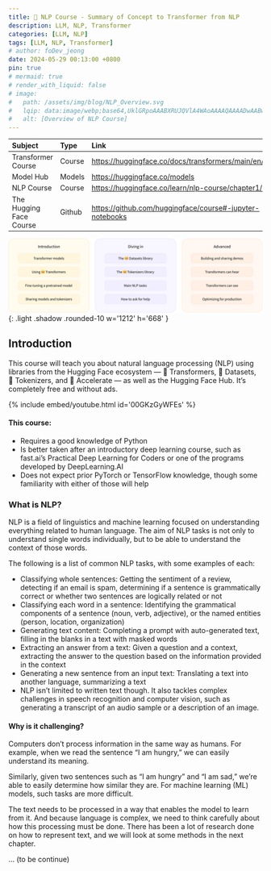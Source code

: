 ```yaml
---
title: 🤗 NLP Course - Summary of Concept to Transformer from NLP
description: LLM, NLP, Transformer
categories: [LLM, NLP]
tags: [LLM, NLP, Transformer]
# author: foDev_jeong
date: 2024-05-29 00:13:00 +0800
pin: true
# mermaid: true
# render_with_liquid: false
# image:
#   path: /assets/img/blog/NLP_Overview.svg
#   lqip: data:image/webp;base64,UklGRpoAAABXRUJQVlA4WAoAAAAQAAAADwAABwAAQUxQSDIAAAARL0AmbZurmr57yyIiqE8oiG0bejIYEQTgqiDA9vqnsUSI6H+oAERp2HZ65qP/VIAWAFZQOCBCAAAA8AEAnQEqEAAIAAVAfCWkAALp8sF8rgRgAP7o9FDvMCkMde9PK7euH5M1m6VWoDXf2FkP3BqV0ZYbO6NA/VFIAAAA
#   alt: [Overview of NLP Course]
---
```


| Subject | Type | Link|
| :--- | :--- | :--- |
| Transformer Course  | Course | <https://huggingface.co/docs/transformers/main/en/index> |
| Model Hub | Models | <https://huggingface.co/models> |
| NLP Course  | Course | <https://huggingface.co/learn/nlp-course/chapter1/1> |
| The Hugging Face Course | Github | <https://github.com/huggingface/course#-jupyter-notebooks> |


![ LLM Research Trends ](/assets/img/blog/NLP_Overview.svg){: .light  .shadow .rounded-10 w='1212' h='668' }


## Introduction 

This course will teach you about natural language processing (NLP) using libraries from the Hugging Face ecosystem — 🤗 Transformers, 🤗 Datasets, 🤗 Tokenizers, and 🤗 Accelerate — as well as the Hugging Face Hub. It’s completely free and without ads.

{% include embed/youtube.html id='00GKzGyWFEs' %}

#### This course:

- Requires a good knowledge of Python
- Is better taken after an introductory deep learning course, such as fast.ai’s Practical Deep Learning for Coders or one of the programs developed by DeepLearning.AI
- Does not expect prior PyTorch or TensorFlow knowledge, though some familiarity with either of those will help

### What is NLP?

NLP is a field of linguistics and machine learning focused on understanding everything related to human language. The aim of NLP tasks is not only to understand single words individually, but to be able to understand the context of those words.

The following is a list of common NLP tasks, with some examples of each:

- Classifying whole sentences: Getting the sentiment of a review, detecting if an email is spam, determining if a sentence is grammatically correct or whether two sentences are logically related or not
- Classifying each word in a sentence: Identifying the grammatical components of a sentence (noun, verb, adjective), or the named entities (person, location, organization)
- Generating text content: Completing a prompt with auto-generated text, filling in the blanks in a text with masked words
- Extracting an answer from a text: Given a question and a context, extracting the answer to the question based on the information provided in the context
- Generating a new sentence from an input text: Translating a text into another language, summarizing a text
- NLP isn’t limited to written text though. It also tackles complex challenges in speech recognition and computer vision, such as generating a transcript of an audio sample or a description of an image.

#### Why is it challenging?

Computers don’t process information in the same way as humans. For example, when we read the sentence “I am hungry,” we can easily understand its meaning. 

Similarly, given two sentences such as “I am hungry” and “I am sad,” we’re able to easily determine how similar they are. For machine learning (ML) models, such tasks are more difficult. 

The text needs to be processed in a way that enables the model to learn from it. And because language is complex, we need to think carefully about how this processing must be done. There has been a lot of research done on how to represent text, and we will look at some methods in the next chapter.


... (to be continue)

<!-- <details markdown="1">
<summary style= "font-size:24px; line-height:24px; font-weight:bold; cursor:pointer;" > Translate to Korean </summary>

* * * 

## 내 가이드를 사용하여 다가오는 모든 트렌드를 따라잡으세요! 


</details> -->